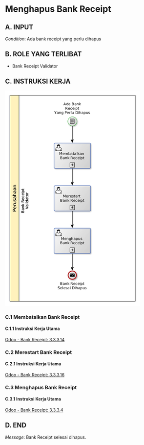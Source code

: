 # Menghapus Bank Receipt

## <a name="input">A. INPUT</a>

*Condition*: Ada bank receipt yang perlu dihapus

## <a name="role">B. ROLE YANG TERLIBAT</a>

* Bank Receipt Validator

## <a name="instruksi">C. INSTRUKSI KERJA</a>

![](../img/prosedur-kerja/menghapus-bank-receipt.png)

### C.1 Membatalkan Bank Receipt

#### C.1.1 Instruksi Kerja Utama

[Odoo - Bank Receipt: 3.3.3.14](../transaksi/bank-receipt/batal.md)

### C.2 Merestart Bank Receipt

#### C.2.1 Instruksi Kerja Utama

[Odoo - Bank Receipt: 3.3.3.16](../transaksi/bank-receipt/restart.md)

### C.3 Menghapus Bank Receipt

#### C.3.1 Instruksi Kerja Utama

[Odoo - Bank Receipt: 3.3.3.4](../transaksi/bank-receipt/menghapus.md)

## <a name="input">D. END</a>

*Message*: Bank Receipt selesai dihapus.
